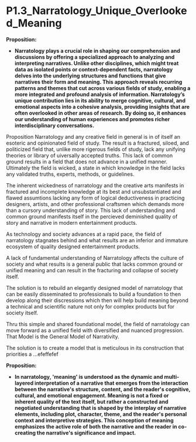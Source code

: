 # P1.3_Narratology_Unique_Overlooked_Meaning

**Proposition:**  
- **Narratology plays a crucial role in shaping our comprehension and discussions by offering a specialized approach to analyzing and interpreting narratives. Unlike other disciplines, which might treat data as isolated points or context-dependent facts, narratology delves into the underlying structures and functions that give narratives their form and meaning. This approach reveals recurring patterns and themes that cut across various fields of study, enabling a more integrated and profound analysis of information. Narratology’s unique contribution lies in its ability to merge cognitive, cultural, and emotional aspects into a cohesive analysis, providing insights that are often overlooked in other areas of research. By doing so, it enhances our understanding of human experiences and promotes richer interdisciplinary conversations.**


Proposition 
Narratology and any creative field in general is in of itself an esoteric and opinionated field of study. The result is a fractured, siloed, and politicized field that, unlike more rigerous fields of study, lack any unifying theories or library of uiversally accepted truths. This lack of common ground results in a field that does not advance in a unified manner. Ultimately the field is wicked, a state in which knowledge in the field lacks any validated truths, experts, methods, or guidelines. 


The inherent wickedness of narratology and the creative arts manifests in fractured and incomplete knowledge at its best and unsubstantiated and flawed assumtions lacking any form of logical deductiveness in practicing designers, artists, and other professional craftsmen which demands more than a cursory understanding of story. This lack of understanding and common ground manifests itself in the percieved deminished quality of story and narrative in modern entertainment products. 

As technology and society advances at a rapid pace, the field of narratology stagnates behind and what results are an inferior and immature ecosystem of quality designed entertainment products. 

A lack of fundamental understanding of Narratology affects the culture of society and what results is a general public that lacks common ground or unified meaning and can result in the fracturing and collapse of society itself. 

The solution is to rebuild an elegantly designed model of narratology that can be easily disseminated to professionals to build a foundation to then develop along their discressions which then will help build meaning beyond a technical and scientific nature not only for complex products but for society itself. 

Thru this simple and shared foundational model, the field of narratology can move forward as a unified field with diversified and nuanced progression. That Model is the General Model of Narrativity. 

The solution is to create a model that is meticulous in its construction that priorities a ...efeffefef


**Proposition:**  
- **In narratology, 'meaning' is understood as the dynamic and multi-layered interpretation of a narrative that emerges from the interaction between the narrative's structure, content, and the reader's cognitive, cultural, and emotional engagement. Meaning is not a fixed or inherent quality of the text itself, but rather a constructed and negotiated understanding that is shaped by the interplay of narrative elements, including plot, character, theme, and the reader's personal context and interpretive strategies. This conception of meaning emphasizes the active role of both the narrative and the reader in co-creating the narrative's significance and impact.**